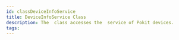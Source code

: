 ```yaml
---
id: classDeviceInfoService
title: DeviceInfoService Class
description: The  class accesses the  service of Pokit devices.
tags:
---
```

